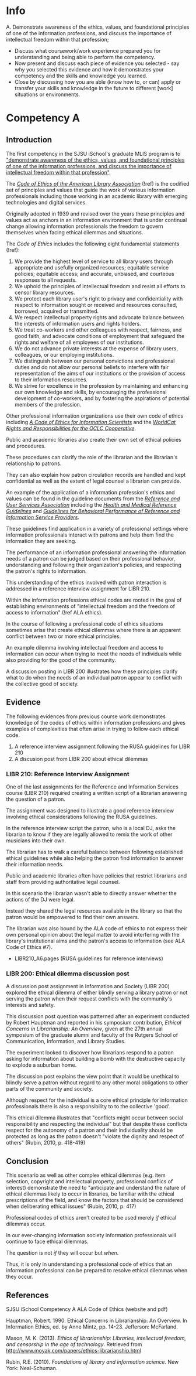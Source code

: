 # Info

A. Demonstrate awareness of the ethics, values, and foundational principles of one of the information professions, and discuss the importance of intellectual freedom within that profession;

- Discuss what coursework/work experience prepared you for understanding and being able to perform the competency.
- Now present and discuss each piece of evidence you selected - say why you selected this evidence and how it demonstrates your competency and the skills and knowledge you learned.
- Close by discussing how you are able (know how to, or can) apply or transfer your skills and knowledge in the future to different [work] situations or environments.

# Competency A

## Introduction

The first competency in the SJSU iSchool's graduate MLIS program is to ["demonstrate awareness of the ethics, values, and foundational principles of one of the information professions, and discuss the importance of intellectual freedom within that profession"][comp a]. 

The [*Code of Ethics of the American Library Association*][ala ethics] (!ref) is the codified set of principles and values that guide the work of various information professionals including those working in an academic library with emerging technologies and digital services.

Originally adopted in 1939 and revised over the years these principles and values act as anchors in an information environment that is under continual change allowing information professionals the freedom to govern themselves when facing ethical dilemmas and situations. 

The *Code of Ethics* includes the following eight fundamental statements (!ref):

1. We provide the highest level of service to all library users through appropriate and usefully organized resources; equitable service policies; equitable access; and accurate, unbiased, and courteous responses to all requests.
2. We uphold the principles of intellectual freedom and resist all efforts to censor library resources.
3. We protect each library user's right to privacy and confidentiality with respect to information sought or received and resources consulted, borrowed, acquired or transmitted.
4. We respect intellectual property rights and advocate balance between the interests of information users and rights holders.
5. We treat co-workers and other colleagues with respect, fairness, and good faith, and advocate conditions of employment that safeguard the rights and welfare of all employees of our institutions.
6. We do not advance private interests at the expense of library users, colleagues, or our employing institutions.
7. We distinguish between our personal convictions and professional duties and do not allow our personal beliefs to interfere with fair representation of the aims of our institutions or the provision of access to their information resources.
8. We strive for excellence in the profession by maintaining and enhancing our own knowledge and skills, by encouraging the professional development of co-workers, and by fostering the aspirations of potential members of the profession.

Other professional information organizations use their own code of ethics including [*A Code of Ethics for Information Scientists*][info science ethics] and the [*WorldCat Rights and Responsibilities for the OCLC Cooperative*][oclc rights].

Public and academic libraries also create their own set of ethical policies and procedures. 

These procedures can clarify the role of the librarian and the librarian's relationship to patrons.

They can also explain how patron circulation records are handled and kept confidential as well as the extent of legal counsel a librarian can provide. 

An example of the application of a information profession's ethics and values can be found in the guideline documents from the [*Reference and User Services Association*][rusa] including the [*Health and Medical Reference Guidelines*][rusa health] and [*Guidelines for Behavioral Performance of Reference and Information Service Providers*][rusa behavior]. 

These guidelines find application in a variety of professional settings where information professionals interact with patrons and help them find the information they are seeking. 

The performance of an information professional answering the information needs of a patron can be judged based on their professional behavior, understanding and following their organization's policies, and respecting the patron's rights to information.

This understanding of the ethics involved with patron interaction is addressed in a reference interview assignment for LIBR 210.

Within the information professions ethical codes are rooted in the goal of establishing environments of "intellectual freedom and the freedom of access to information" (!ref ALA ethics). 

In the course of following a professional code of ethics situations sometimes arise that create ethical dilemmas where there is an apparent conflict between two or more ethical principles.

An example dilemma involving intellectual freedom and access to information can occur when trying to meet the needs of individuals while also providing for the good of the community.

A discussion posting in LIBR 200 illustrates how these principles clarify what to do when the needs of an individual patron appear to conflict with the collective good of society. 

## Evidence

The following evidences from previous course work demonstrates knowledge of the codes of ethics within information professions and gives examples of complexities that often arise in trying to follow each ethical code. 

1. A reference interview assignment following the RUSA guidelines for LIBR 210
2. A discusion post from LIBR 200 about ethical dilemmas

### LIBR 210: Reference Interview Assignment

One of the last assignments for the Reference and Information Services course (LIBR 210) required creating a written script of a librarian answering the question of a patron. 

The assignment was designed to illustrate a good reference interview involving ethical considerations following the RUSA guidelines. 

In the reference interview script the patron, who is a local DJ, asks the librarian to know if they are legally allowed to remix the work of other musicians into their own. 

The librarian has to walk a careful balance between following established ethical guidelines while also helping the patron find information to answer their information needs. 

Public and academic libraries often have policies that restrict librarians and staff from providing authoritative legal counsel. 

In this scenario the librarian wasn't able to directly answer whether the actions of the DJ were legal.

Instead they shared the legal resources available in the library so that the patron would be empowered to find their own answers. 

The librarian was also bound by the ALA code of ethics to not express their own personal opinion about the legal matter to avoid interfering with the library's institutional aims and the patron's access to information (see ALA Code of Ethics #7). 

- LIBR210\_A6.pages (RUSA guidelines for reference interviews)

### LIBR 200: Ethical dilemma discussion post

A discussion post assignment in Information and Society (LIBR 200) explored the ethical dilemma of either blindly serving a library patron or not serving the patron when their request conflicts with the community's interests and safety.

This discussion post question was patterned after an experiment conducted by Robert Hauptman and reported in his symposium contribution, *Ethical Concerns in Librarianship: An Overview*, given at the 27th annual symposium of the graduate alumni and faculty of the Rutgers School of Communication, Information, and Library Studies. 

The experiment looked to discover how librarians respond to a patron asking for information about building a bomb with the destructive capacity to explode a suburban home.

The discussion post explains the view point that it would be unethical to blindly serve a patron without regard to any other moral obligations to other parts of the community and society. 

Although respect for the individual is a core ethical principle for information professionals there is also a responsibility to to the collective 'good'. 

This ethical dilemma illustrates that "conflicts might occur between social responsibility and respecting the individual" but that despite these conflicts respect for the autonomy of a patron and their individuality should be protected as long as the patron doesn't "violate the dignity and respect of others" (Rubin, 2010, p. 418-419)

## Conclusion

This scenario as well as other complex ethical dilemmas (e.g. item selection, copyright and intellectual property, professional conflics of interest) demonstrate the need to "anticipate and understand the nature of ethical dilemmas likely to occur in libraries, be familiar with the ethical prescriptions of the field, and know the factors that should be considered when deliberating ethical issues" (Rubin, 2010, p. 417)

Professional codes of ethics aren't created to be used merely *if* ethical dilemmas occur. 

In our ever-changing information society information professionals will continue to face ethical dilemmas. 

The question is not *if* they will occur but *when*.

Thus, it is only in understanding a professional code of ethics that an information professional can be prepared to resolve ethical dilemmas when they occur.

## References

SJSU iSchool Competency A
ALA Code of Ethics (website and pdf)

Hauptman, Robert. 1990. Ethical Concerns in Librarianship: An Overview. In Information Ethics, ed. by Anne Mintz, pp. 14-23. Jefferson: McFarland.	

Mason, M. K. (2013). *Ethics of librarianship: Libraries, intellectual freedom, and censorship in the age of technology*. Retrieved from <http://www.moyak.com/papers/ethics-librarianship.html>

Rubin, R.E. (2010). *Foundations of library and information science*. New York: Neal-Schuman.

[ala ethics]: http://www.ala.org/advocacy/proethics/codeofethics/codeethics "ALA Code of Ethics"
[comp a]: http://ischool.sjsu.edu/current-students/courses/core-competencies "SJSU iSchool MLIS Core Competencies"
[info science ethics]: http://cool.conservation-us.org/bytopic/ethics/asiseth.html "A Code of Ethics for Information Scientists"
[oclc rights]: https://www.oclc.org/worldcat/cooperative-quality/policy.en.html "OCLC Rights and Responsibilities"
[rusa behavior]: http://www.ala.org/rusa/resources/guidelines/guidelinesbehavioral "RUSA Behavioral Performance Guidelines"
[rusa]: http://www.ala.org/rusa/ "RUSA"
[rusa health]: http://www.ala.org/rusa/resources/guidelines/guidelinesmedical "RUSA Health and Medical Guidelines"
